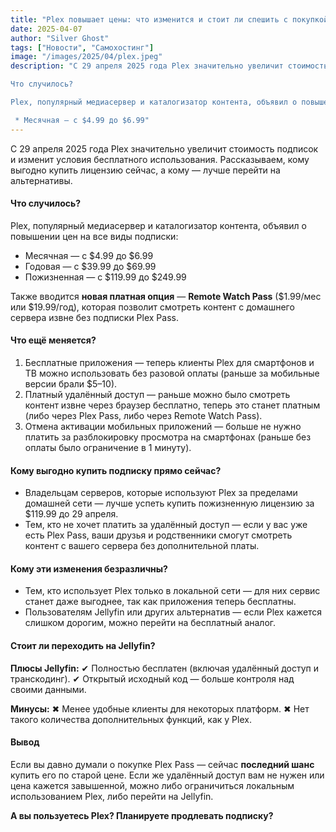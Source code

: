 ```yaml
---
title: "Plex повышает цены: что изменится и стоит ли спешить с покупкой?"
date: 2025-04-07
author: "Silver Ghost"
tags: ["Новости", "Самохостинг"]
image: "/images/2025/04/plex.jpeg"
description: "С 29 апреля 2025 года Plex значительно увеличит стоимость подписок и изменит условия бесплатного использования. Рассказываем, кому выгодно купить лицензию сейчас, а кому — лучше перейти на альтернативы.

Что случилось?

Plex, популярный медиасервер и каталогизатор контента, объявил о повышении цен на все виды подписки:

 * Месячная — с $4.99 до $6.99"
---
```


С 29 апреля 2025 года Plex значительно увеличит стоимость подписок и изменит условия бесплатного использования. Рассказываем, кому выгодно купить лицензию сейчас, а кому — лучше перейти на альтернативы.

#### **Что случилось?**

Plex, популярный медиасервер и каталогизатор контента, объявил о повышении цен на все виды подписки:

- Месячная — с $4.99 до $6.99
- Годовая — с $39.99 до $69.99
- Пожизненная — с $119.99 до $249.99

Также вводится **новая платная опция** — **Remote Watch Pass** ($1.99/мес или $19.99/год), которая позволит смотреть контент с домашнего сервера извне без подписки Plex Pass.

#### **Что ещё меняется?**

1. Бесплатные приложения — теперь клиенты Plex для смартфонов и ТВ можно использовать без разовой оплаты (раньше за мобильные версии брали $5–10).
1. Платный удалённый доступ — раньше можно было смотреть контент извне через браузер бесплатно, теперь это станет платным (либо через Plex Pass, либо через Remote Watch Pass).
1. Отмена активации мобильных приложений — больше не нужно платить за разблокировку просмотра на смартфонах (раньше без оплаты было ограничение в 1 минуту).

#### **Кому выгодно купить подписку прямо сейчас?**

- Владельцам серверов, которые используют Plex за пределами домашней сети — лучше успеть купить пожизненную лицензию за $119.99 до 29 апреля.
- Тем, кто не хочет платить за удалённый доступ — если у вас уже есть Plex Pass, ваши друзья и родственники смогут смотреть контент с вашего сервера без дополнительной платы.

#### **Кому эти изменения безразличны?**

- Тем, кто использует Plex только в локальной сети — для них сервис станет даже выгоднее, так как приложения теперь бесплатны.
- Пользователям Jellyfin или других альтернатив — если Plex кажется слишком дорогим, можно перейти на бесплатный аналог.

#### **Стоит ли переходить на Jellyfin?**

**Плюсы Jellyfin:**
✔ Полностью бесплатен (включая удалённый доступ и транскодинг).
✔ Открытый исходный код — больше контроля над своими данными.

**Минусы:**
✖ Менее удобные клиенты для некоторых платформ.
✖ Нет такого количества дополнительных функций, как у Plex.

#### **Вывод**

Если вы давно думали о покупке Plex Pass — сейчас **последний шанс** купить его по старой цене. Если же удалённый доступ вам не нужен или цена кажется завышенной, можно либо ограничиться локальным использованием Plex, либо перейти на Jellyfin.

**А вы пользуетесь Plex? Планируете продлевать подписку?**
